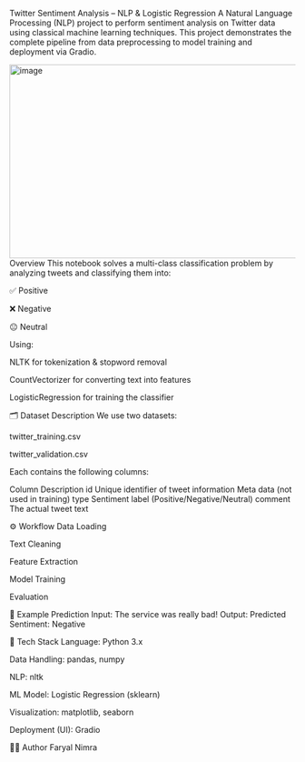 Twitter Sentiment Analysis – NLP & Logistic Regression
A Natural Language Processing (NLP) project to perform sentiment analysis on Twitter data using classical machine learning techniques.
This project demonstrates the complete pipeline from data preprocessing to model training and deployment via Gradio.

<img width="869" height="341" alt="image" src="https://github.com/user-attachments/assets/c5f08297-fe56-410f-a7ea-1670d3b650f7" />
 Overview
This notebook solves a multi-class classification problem by analyzing tweets and classifying them into:

✅ Positive

❌ Negative

😐 Neutral

Using:

NLTK for tokenization & stopword removal

CountVectorizer for converting text into features

LogisticRegression for training the classifier

🗂 Dataset Description
We use two datasets:

twitter_training.csv

twitter_validation.csv

Each contains the following columns:

Column	Description
id	Unique identifier of tweet
information	Meta data (not used in training)
type	Sentiment label (Positive/Negative/Neutral)
comment	The actual tweet text

⚙️ Workflow
Data Loading

Text Cleaning

Feature Extraction

Model Training

Evaluation



🧪 Example Prediction
Input:
The service was really bad!
Output:
Predicted Sentiment: Negative

🧠 Tech Stack
Language: Python 3.x

Data Handling: pandas, numpy

NLP: nltk

ML Model: Logistic Regression (sklearn)

Visualization: matplotlib, seaborn

Deployment (UI): Gradio

👩‍💻 Author
Faryal Nimra
